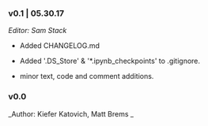 ### v0.1 | 05.30.17

_Editor: Sam Stack_

- Added CHANGELOG.md 

- Added '.DS_Store' & '*.ipynb_checkpoints' to .gitignore.

- minor text, code and comment additions.


### v0.0

_Author: Kiefer Katovich, Matt Brems _
